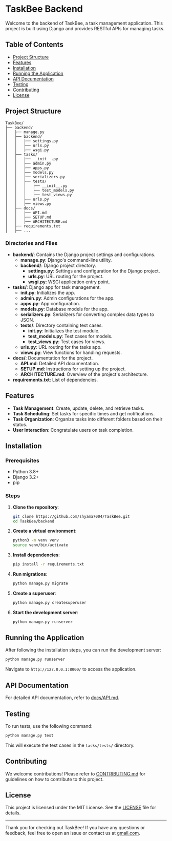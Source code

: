 # TaskBee Backend

Welcome to the backend of TaskBee, a task management application. This project is built using Django and provides RESTful APIs for managing tasks.

## Table of Contents

- [Project Structure](#project-structure)
- [Features](#features)
- [Installation](#installation)
- [Running the Application](#running-the-application)
- [API Documentation](#api-documentation)
- [Testing](#testing)
- [Contributing](#contributing)
- [License](#license)

## Project Structure

```plaintext
TaskBee/
├── backend/
│   ├── manage.py
│   ├── backend/
│   │   ├── settings.py
│   │   ├── urls.py
│   │   ├── wsgi.py
│   ├── tasks/
│   │   ├── __init__.py
│   │   ├── admin.py
│   │   ├── apps.py
│   │   ├── models.py
│   │   ├── serializers.py
│   │   ├── tests/
│   │   │   ├── __init__.py
│   │   │   ├── test_models.py
│   │   │   ├── test_views.py
│   │   ├── urls.py
│   │   ├── views.py
│   ├── docs/
│   │   ├── API.md
│   │   ├── SETUP.md
│   │   ├── ARCHITECTURE.md
│   ├── requirements.txt
│   ├── ...
```

### Directories and Files

- **backend/**: Contains the Django project settings and configurations.
  - **manage.py**: Django's command-line utility.
  - **backend/**: Django project directory.
    - **settings.py**: Settings and configuration for the Django project.
    - **urls.py**: URL routing for the project.
    - **wsgi.py**: WSGI application entry point.
- **tasks/**: Django app for task management.
  - **__init__.py**: Initializes the app.
  - **admin.py**: Admin configurations for the app.
  - **apps.py**: App configuration.
  - **models.py**: Database models for the app.
  - **serializers.py**: Serializers for converting complex data types to JSON.
  - **tests/**: Directory containing test cases.
    - **__init__.py**: Initializes the test module.
    - **test_models.py**: Test cases for models.
    - **test_views.py**: Test cases for views.
  - **urls.py**: URL routing for the tasks app.
  - **views.py**: View functions for handling requests.
- **docs/**: Documentation for the project.
  - **API.md**: Detailed API documentation.
  - **SETUP.md**: Instructions for setting up the project.
  - **ARCHITECTURE.md**: Overview of the project's architecture.
- **requirements.txt**: List of dependencies.

## Features

- **Task Management**: Create, update, delete, and retrieve tasks.
- **Task Scheduling**: Set tasks for specific times and get notifications.
- **Task Organization**: Organize tasks into different folders based on their status.
- **User Interaction**: Congratulate users on task completion.

## Installation

### Prerequisites

- Python 3.8+
- Django 3.2+
- pip

### Steps

1. **Clone the repository**:
   ```bash
   git clone https://github.com/shyama7004/TaskBee.git
   cd TaskBee/backend
   ```

2. **Create a virtual environment**:
   ```bash
   python3 -m venv venv
   source venv/bin/activate
   ```

3. **Install dependencies**:
   ```bash
   pip install -r requirements.txt
   ```

4. **Run migrations**:
   ```bash
   python manage.py migrate
   ```

5. **Create a superuser**:
   ```bash
   python manage.py createsuperuser
   ```

6. **Start the development server**:
   ```bash
   python manage.py runserver
   ```

## Running the Application

After following the installation steps, you can run the development server:

```bash
python manage.py runserver
```

Navigate to `http://127.0.0.1:8000/` to access the application.

## API Documentation

For detailed API documentation, refer to [docs/API.md](https://github.com/shyama7004/TaskBee/blob/main/backend/docs/API.md).

## Testing

To run tests, use the following command:

```bash
python manage.py test
```

This will execute the test cases in the `tasks/tests/` directory.

## Contributing

We welcome contributions! Please refer to [CONTRIBUTING.md](https://github.com/shyama7004/TaskBee/blob/main/CONTRIBUTING.md) for guidelines on how to contribute to this project.

## License

This project is licensed under the MIT License. See the [LICENSE](https://github.com/shyama7004/TaskBee/blob/main/LICENSE) file for details.

---

Thank you for checking out TaskBee! If you have any questions or feedback, feel free to open an issue or contact us at [gmail.com](mailto:sujatabisoyi@gmail.com).
